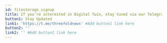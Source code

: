 ```yaml
---
id: filestorage_signup
title: If you're interested in Digital Twin, stay tuned via our Telegram Channel. More info coming soon, including how to get your own!
button1: Stay Updated
link1: 'https://t.me/threefoldnews' #Add button1 link here
button2: ''
link2: '' #Add button1 link here
---
```

